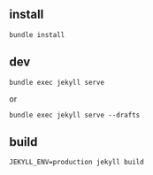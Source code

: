 ## install

```
bundle install
```

## dev

```
bundle exec jekyll serve
```

or

```
bundle exec jekyll serve --drafts
```

## build

```
JEKYLL_ENV=production jekyll build
```
